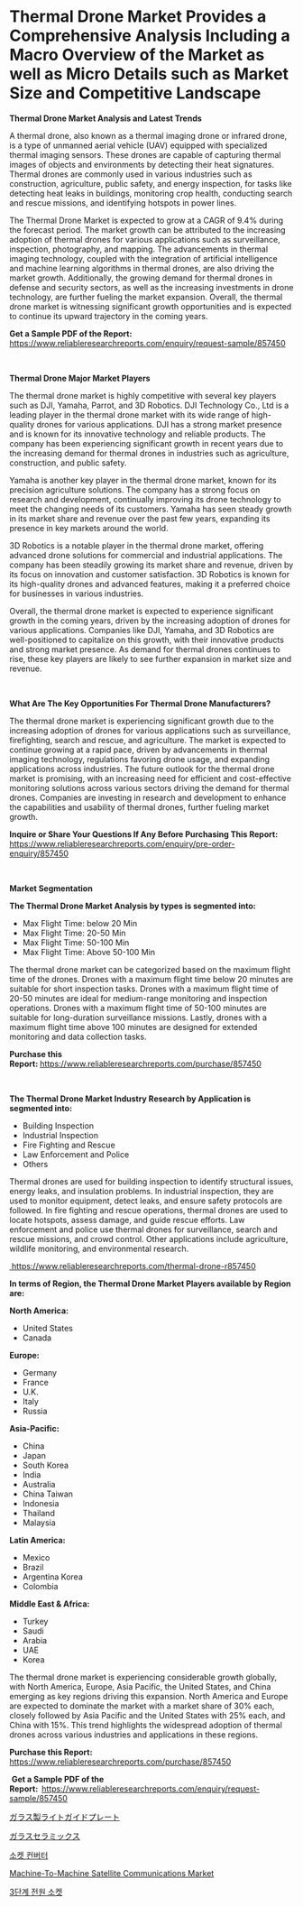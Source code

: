 <p><h1>Thermal Drone Market Provides a Comprehensive Analysis Including a Macro Overview of the Market as well as Micro Details such as Market Size and Competitive Landscape</h1></p><p><strong>Thermal Drone Market Analysis and Latest Trends</strong></p>
<p><p>A thermal drone, also known as a thermal imaging drone or infrared drone, is a type of unmanned aerial vehicle (UAV) equipped with specialized thermal imaging sensors. These drones are capable of capturing thermal images of objects and environments by detecting their heat signatures. Thermal drones are commonly used in various industries such as construction, agriculture, public safety, and energy inspection, for tasks like detecting heat leaks in buildings, monitoring crop health, conducting search and rescue missions, and identifying hotspots in power lines.</p><p>The Thermal Drone Market is expected to grow at a CAGR of 9.4% during the forecast period. The market growth can be attributed to the increasing adoption of thermal drones for various applications such as surveillance, inspection, photography, and mapping. The advancements in thermal imaging technology, coupled with the integration of artificial intelligence and machine learning algorithms in thermal drones, are also driving the market growth. Additionally, the growing demand for thermal drones in defense and security sectors, as well as the increasing investments in drone technology, are further fueling the market expansion. Overall, the thermal drone market is witnessing significant growth opportunities and is expected to continue its upward trajectory in the coming years.</p></p>
<p><strong>Get a Sample PDF of the Report:&nbsp;</strong> <a href="https://www.reliableresearchreports.com/enquiry/request-sample/857450">https://www.reliableresearchreports.com/enquiry/request-sample/857450</a></p>
<p>&nbsp;</p>
<p><strong>Thermal Drone Major Market Players</strong></p>
<p><p>The thermal drone market is highly competitive with several key players such as DJI, Yamaha, Parrot, and 3D Robotics. DJI Technology Co., Ltd is a leading player in the thermal drone market with its wide range of high-quality drones for various applications. DJI has a strong market presence and is known for its innovative technology and reliable products. The company has been experiencing significant growth in recent years due to the increasing demand for thermal drones in industries such as agriculture, construction, and public safety.</p><p>Yamaha is another key player in the thermal drone market, known for its precision agriculture solutions. The company has a strong focus on research and development, continually improving its drone technology to meet the changing needs of its customers. Yamaha has seen steady growth in its market share and revenue over the past few years, expanding its presence in key markets around the world.</p><p>3D Robotics is a notable player in the thermal drone market, offering advanced drone solutions for commercial and industrial applications. The company has been steadily growing its market share and revenue, driven by its focus on innovation and customer satisfaction. 3D Robotics is known for its high-quality drones and advanced features, making it a preferred choice for businesses in various industries.</p><p>Overall, the thermal drone market is expected to experience significant growth in the coming years, driven by the increasing adoption of drones for various applications. Companies like DJI, Yamaha, and 3D Robotics are well-positioned to capitalize on this growth, with their innovative products and strong market presence. As demand for thermal drones continues to rise, these key players are likely to see further expansion in market size and revenue.</p></p>
<p>&nbsp;</p>
<p><strong>What Are The Key Opportunities For Thermal Drone Manufacturers?</strong></p>
<p><p>The thermal drone market is experiencing significant growth due to the increasing adoption of drones for various applications such as surveillance, firefighting, search and rescue, and agriculture. The market is expected to continue growing at a rapid pace, driven by advancements in thermal imaging technology, regulations favoring drone usage, and expanding applications across industries. The future outlook for the thermal drone market is promising, with an increasing need for efficient and cost-effective monitoring solutions across various sectors driving the demand for thermal drones. Companies are investing in research and development to enhance the capabilities and usability of thermal drones, further fueling market growth.</p></p>
<p><strong>Inquire or Share Your Questions If Any Before Purchasing This Report:</strong> <a href="https://www.reliableresearchreports.com/enquiry/pre-order-enquiry/857450">https://www.reliableresearchreports.com/enquiry/pre-order-enquiry/857450</a></p>
<p>&nbsp;</p>
<p><strong>Market Segmentation</strong></p>
<p><strong>The Thermal Drone Market Analysis by types is segmented into:</strong></p>
<p><ul><li>Max Flight Time: below 20 Min</li><li>Max Flight Time: 20-50 Min</li><li>Max Flight Time: 50-100 Min</li><li>Max Flight Time: Above 50-100 Min</li></ul></p>
<p><p>The thermal drone market can be categorized based on the maximum flight time of the drones. Drones with a maximum flight time below 20 minutes are suitable for short inspection tasks. Drones with a maximum flight time of 20-50 minutes are ideal for medium-range monitoring and inspection operations. Drones with a maximum flight time of 50-100 minutes are suitable for long-duration surveillance missions. Lastly, drones with a maximum flight time above 100 minutes are designed for extended monitoring and data collection tasks.</p></p>
<p><strong>Purchase this Report:&nbsp;</strong><a href="https://www.reliableresearchreports.com/purchase/857450">https://www.reliableresearchreports.com/purchase/857450</a></p>
<p>&nbsp;</p>
<p><strong>The Thermal Drone Market Industry Research by Application is segmented into:</strong></p>
<p><ul><li>Building Inspection</li><li>Industrial Inspection</li><li>Fire Fighting and Rescue</li><li>Law Enforcement and Police</li><li>Others</li></ul></p>
<p><p>Thermal drones are used for building inspection to identify structural issues, energy leaks, and insulation problems. In industrial inspection, they are used to monitor equipment, detect leaks, and ensure safety protocols are followed. In fire fighting and rescue operations, thermal drones are used to locate hotspots, assess damage, and guide rescue efforts. Law enforcement and police use thermal drones for surveillance, search and rescue missions, and crowd control. Other applications include agriculture, wildlife monitoring, and environmental research.</p></p>
<p><a href="https://www.reliableresearchreports.com/thermal-drone-r857450">&nbsp;https://www.reliableresearchreports.com/thermal-drone-r857450</a></p>
<p><strong>In terms of Region, the Thermal Drone Market Players available by Region are:</strong></p>
<p>
    <p> <strong> North America: </strong>
        <ul>
            <li>United States</li>
            <li>Canada</li>
        </ul>
        </p> 
    <p> <strong> Europe: </strong>
        <ul>
            <li>Germany</li>
            <li>France</li>
            <li>U.K.</li>
            <li>Italy</li>
            <li>Russia</li>
        </ul>
        </p> 
    <p> <strong> Asia-Pacific: </strong>
        <ul>
            <li>China</li>
            <li>Japan</li>
            <li>South Korea</li>
            <li>India</li>
            <li>Australia</li>
            <li>China Taiwan</li>
            <li>Indonesia</li>
            <li>Thailand</li>
            <li>Malaysia</li>
        </ul>
        </p> 
    <p> <strong> Latin America: </strong>
        <ul>
            <li>Mexico</li>
            <li>Brazil</li>
            <li>Argentina Korea</li>
            <li>Colombia</li>
        </ul>
        </p> 
    <p> <strong> Middle East & Africa: </strong>
        <ul>
            <li>Turkey</li>
            <li>Saudi</li>
            <li>Arabia</li>
            <li>UAE</li>
            <li>Korea</li>
        </ul>
    </p>
    </p>
<p><p>The thermal drone market is experiencing considerable growth globally, with North America, Europe, Asia Pacific, the United States, and China emerging as key regions driving this expansion. North America and Europe are expected to dominate the market with a market share of 30% each, closely followed by Asia Pacific and the United States with 25% each, and China with 15%. This trend highlights the widespread adoption of thermal drones across various industries and applications in these regions.</p></p>
<p><strong>Purchase this Report: </strong><a href="https://www.reliableresearchreports.com/purchase/857450">https://www.reliableresearchreports.com/purchase/857450</a></p>
<p>&nbsp;<strong>Get a Sample PDF of the Report:&nbsp;&nbsp;</strong><a href="https://www.reliableresearchreports.com/enquiry/request-sample/857450">https://www.reliableresearchreports.com/enquiry/request-sample/857450</a></p>
<p><strong></strong></p>
<p><p><a href="https://github.com/xemfu2379520/Market-Research-Report-List-2/blob/main/9216743154848.md">ガラス製ライトガイドプレート</a></p><p><a href="https://github.com/JessKilback/Market-Research-Report-List-1/blob/main/3353739154847.md">ガラスセラミックス</a></p><p><a href="https://github.com/kvbohdfy111/Market-Research-Report-List-1/blob/main/6962496165497.md">소켓 컨버터</a></p><p><a href="https://github.com/cameroneffertz/Market-Research-Report-List-1/blob/main/machine-to-machine-satellite-communications-market.md">Machine-To-Machine Satellite Communications Market</a></p><p><a href="https://github.com/rifqimuhammad018/Market-Research-Report-List-1/blob/main/6933791165498.md">3단계 전원 소켓</a></p></p>